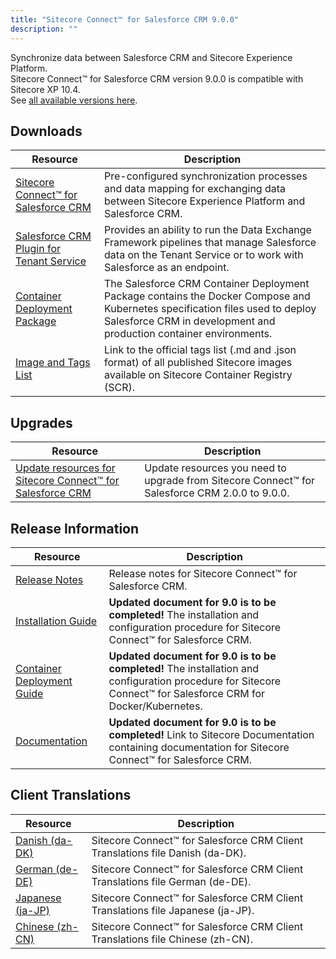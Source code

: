 ```yaml
---
title: "Sitecore Connect™ for Salesforce CRM 9.0.0"
description: ""
---
```


Synchronize data between Salesforce CRM and Sitecore Experience Platform.\
Sitecore Connect™ for Salesforce CRM version 9.0.0 is compatible with Sitecore XP 10.4.\
See [all available versions here](/downloads/Salesforce_Connect).  

## Downloads

 | Resource | Description |
 | --- | --- |
 | [Sitecore Connect™ for Salesforce CRM](https://scdp.blob.core.windows.net/downloads/Salesforce%20Connect/9x/Sitecore%20Connect%20for%20Salesforce%20CRM%20900/Sitecore%20Connect%20for%20Salesforce%20CRM%209.0.2%20rev.%2001502.zip) | Pre-configured synchronization processes and data mapping for exchanging data between Sitecore Experience Platform and Salesforce CRM. |
 | [Salesforce CRM Plugin for Tenant Service](https://scdp.blob.core.windows.net/downloads/Salesforce%20Connect/9x/Sitecore%20Connect%20for%20Salesforce%20CRM%20900/Sitecore%20Connect%20for%20Salesforce%20CRM%20Plugin%20for%20Tenant%20Service%209.0.2%20rev.%2001502.scwdp.zip) | Provides an ability to run the Data Exchange Framework pipelines that manage Salesforce data on the Tenant Service or to work with Salesforce as an endpoint. |
 | [Container Deployment Package](https://github.com/Sitecore/container-deployment/releases/tag/sfcrm%2F9.0.1502.01502.373) | The Salesforce CRM Container Deployment Package contains the Docker Compose and Kubernetes specification files used to deploy Salesforce CRM in development and production container environments. |
 | [Image and Tags List](https://github.com/Sitecore/docker-images/tree/master/tags) | Link to the official tags list (.md and .json format) of all published Sitecore images available on Sitecore Container Registry (SCR). |

## Upgrades

 | Resource | Description |
 | --- | --- |
 | [Update resources for Sitecore Connect™ for Salesforce CRM](/downloads/Resource_files_for_Modules/1x/Resource_files_for_Modules_100) | Update resources you need to upgrade from Sitecore Connect™ for Salesforce CRM 2.0.0 to 9.0.0. |

## Release Information

 | Resource | Description |
 | --- | --- |
 | [Release Notes](/downloads/Salesforce_Connect/9x/Sitecore_Connect_for_Salesforce_CRM_900/Release_Notes) | Release notes for Sitecore Connect™ for Salesforce CRM. |
 | [Installation Guide](https://doc.sitecore.com/xp/en/developers/salesforce-connect/80/sitecore-connect-for-salesforce-crm/install-sitecore-connect-for-salesforce-crm-on-prem.html) | **Updated document for 9.0 is to be completed!** The installation and configuration procedure for Sitecore Connect™ for Salesforce CRM. |
 | [Container Deployment Guide](https://doc.sitecore.com/xp/en/developers/salesforce-connect/80/sitecore-connect-for-salesforce-crm/install-sitecore-connect-for-salesforce-crm-on-containers.html) | **Updated document for 9.0 is to be completed!** The installation and configuration procedure for Sitecore Connect™ for Salesforce CRM for Docker/Kubernetes. |
 | [Documentation](https://doc.sitecore.com/developers/salesforce-connect/80/sitecore-connect-for-salesforce-crm/en/sitecore-connect-for-salesforce-crm-configuration-guide.html) | **Updated document for 9.0 is to be completed!** Link to Sitecore Documentation containing documentation for Sitecore Connect™ for Salesforce CRM. |

## Client Translations

 | Resource | Description |
 | --- | --- |
 | [Danish (da-DK)](https://scdp.blob.core.windows.net/downloads/Salesforce%20Connect/9x/Sitecore%20Connect%20for%20Salesforce%20CRM%20900/Sitecore%20Connect%20for%20Salesforce%20CRM%209.0.2%20rev.%2001502%20(da-DK).zip) | Sitecore Connect™ for Salesforce CRM Client Translations file Danish (da-DK). |
 | [German (de-DE)](https://scdp.blob.core.windows.net/downloads/Salesforce%20Connect/9x/Sitecore%20Connect%20for%20Salesforce%20CRM%20900/Sitecore%20Connect%20for%20Salesforce%20CRM%209.0.2%20rev.%2001502%20(de-DE).zip) | Sitecore Connect™ for Salesforce CRM Client Translations file German (de-DE). |
 | [Japanese (ja-JP)](https://scdp.blob.core.windows.net/downloads/Salesforce%20Connect/9x/Sitecore%20Connect%20for%20Salesforce%20CRM%20900/Sitecore%20Connect%20for%20Salesforce%20CRM%209.0.2%20rev.%2001502%20(ja-JP).zip) | Sitecore Connect™ for Salesforce CRM Client Translations file Japanese (ja-JP). |
 | [Chinese (zh-CN)](https://scdp.blob.core.windows.net/downloads/Salesforce%20Connect/9x/Sitecore%20Connect%20for%20Salesforce%20CRM%20900/Sitecore%20Connect%20for%20Salesforce%20CRM%209.0.2%20rev.%2001502%20(zh-CN).zip) | Sitecore Connect™ for Salesforce CRM Client Translations file Chinese (zh-CN). |